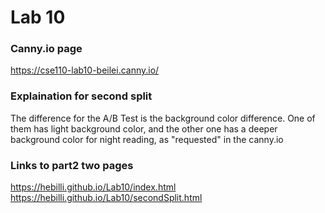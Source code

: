 # Lab 10

### Canny.io page
https://cse110-lab10-beilei.canny.io/

### Explaination for second split
The difference for the A/B Test is the background color difference. One of them has light background color, and the other one has a deeper background color for night reading, as "requested" in the canny.io 

### Links to part2 two pages
https://hebilli.github.io/Lab10/index.html
https://hebilli.github.io/Lab10/secondSplit.html